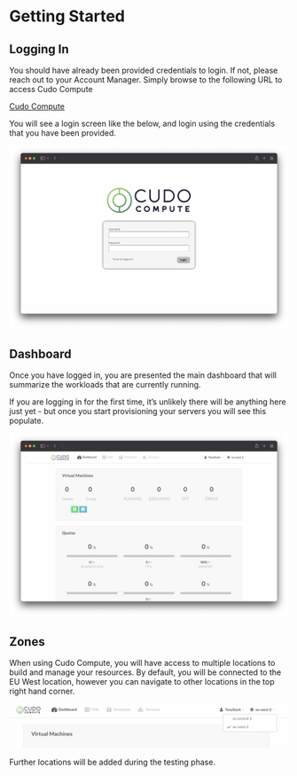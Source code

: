 # Getting Started

## Logging In

You should have already been provided credentials to login. If not, please reach out to your Account Manager. Simply browse to the following URL to access Cudo Compute

[Cudo Compute](https://alpha.cudocompute.com)

You will see a login screen like the below, and login using the credentials that you have been provided.

![img](./login.png)

## Dashboard

Once you have logged in, you are presented the main dashboard that will summarize the workloads that are currently running.

If you are logging in for the first time, it’s unlikely there will be anything here just yet - but once you start provisioning your servers you will see this populate.

![img](./dashboard.png)

## Zones

When using Cudo Compute, you will have access to multiple locations to build and manage your resources. By default, you will be connected to the EU West location, however you can navigate to other locations in the top right hand corner.

![img](./zones.png)

Further locations will be added during the testing phase.